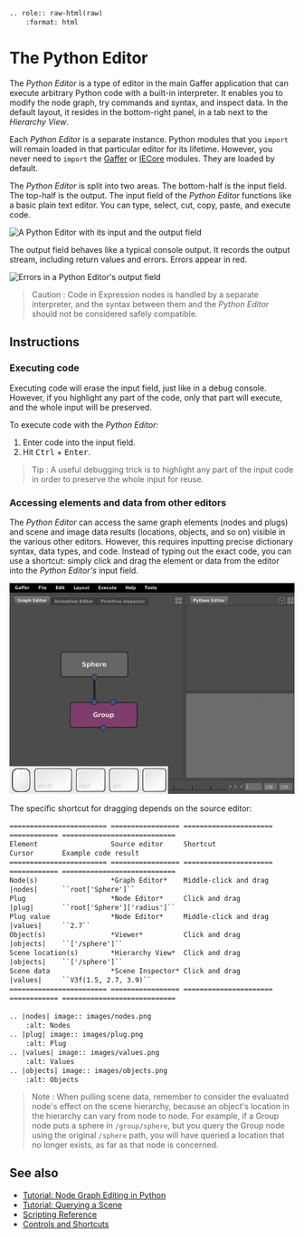 ```eval_rst
.. role:: raw-html(raw)
    :format: html
```

# The Python Editor #

The _Python Editor_ is a type of editor in the main Gaffer application that can execute arbitrary Python code with a built-in interpreter. It enables you to modify the node graph, try commands and syntax, and inspect data. In the default layout, it resides in the bottom-right panel, in a tab next to the _Hierarchy View_.

Each _Python Editor_ is a separate instance. Python modules that you `import` will remain loaded in that particular editor for its lifetime. However, you never need to `import` the [Gaffer](../../Reference/NodeReference/Gaffer/index.md) or [IECore](../../Reference/NodeReference/IECore/index.md) modules. They are loaded by default.

The _Python Editor_ is split into two areas. The bottom-half is the input field. The top-half is the output. The input field of the _Python Editor_ functions like a basic plain text editor. You can type, select, cut, copy, paste, and execute code.

![A Python Editor with its input and the output field](images/interfacePythonEditorOutput.png "A Python Editor with its input and the output field")

The output field behaves like a typical console output. It records the output stream, including return values and errors. Errors appear in red.

![Errors in a Python Editor's output field](images/interfacePythonEditorError.png "Errors in a Python Editor's output field")

> Caution :
> Code in Expression nodes is handled by a separate interpreter, and the syntax between them and the _Python Editor_ should not be considered safely compatible.


## Instructions ##


### Executing code ###

Executing code will erase the input field, just like in a debug console. However, if you highlight any part of the code, only that part will execute, and the whole input will be preserved.

To execute code with the _Python Editor:_

1. Enter code into the input field.
2. Hit <kbd>Ctrl</kbd> + <kbd>Enter</kbd>.

> Tip :
> A useful debugging trick is to highlight any part of the input code in order to preserve the whole input for reuse.


### Accessing elements and data from other editors ###

The _Python Editor_ can access the same graph elements (nodes and plugs) and scene and image data results (locations, objects, and so on) visible in the various other editors. However, this requires inputting precise dictionary syntax, data types, and code. Instead of typing out the exact code, you can use a shortcut: simply click and drag the element or data from the editor into the _Python Editor's_ input field.

![Dragging elements of the graph from the Graph Editor to the Python Editor](images/taskAccessingElementsPythonEditor.gif "Dragging elements of the graph from the Graph Editor to the Python Editor")

The specific shortcut for dragging depends on the source editor:


```eval_rst
======================== ================= ====================== ============ ============================
Element                  Source editor     Shortcut               Cursor       Example code result
======================== ================= ====================== ============ ============================
Node(s)                  *Graph Editor*    Middle-click and drag  |nodes|      ``root['Sphere']``
Plug                     *Node Editor*     Click and drag         |plug|       ``root['Sphere']['radius']``
Plug value               *Node Editor*     Middle-click and drag  |values|     ``2.7``
Object(s)                *Viewer*          Click and drag         |objects|    ``['/sphere']``
Scene location(s)        *Hierarchy View*  Click and drag         |objects|    ``['/sphere']``
Scene data               *Scene Inspector* Click and drag         |values|     ``V3f(1.5, 2.7, 3.9)``
======================== ================= ====================== ============ ============================

.. |nodes| image:: images/nodes.png
    :alt: Nodes
.. |plug| image:: images/plug.png
    :alt: Plug
.. |values| image:: images/values.png
    :alt: Values
.. |objects| image:: images/objects.png
    :alt: Objects
```

> Note :
> When pulling scene data, remember to consider the evaluated node's effect on the scene hierarchy, because an object's location in the hierarchy can vary from node to node. For example, if a Group node puts a sphere in `/group/sphere`, but you query the Group node using the original `/sphere` path, you will have queried a location that no longer exists, as far as that node is concerned.


## See also ##

- [Tutorial: Node Graph Editing in Python](../TutorialNodeGraphEditingInPython/index.md)
- [Tutorial: Querying a Scene](../TutorialQueryingAScene/index.md)
- [Scripting Reference](../../Reference/ScriptingReference/index.md)
- [Controls and Shortcuts](../../Interface/ControlsAndShortcuts/index.md)
